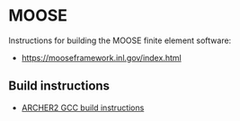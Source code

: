 # MOOSE

Instructions for building the MOOSE finite element software:

- https://mooseframework.inl.gov/index.html


## Build instructions

- [ARCHER2 GCC build instructions](ARCHER2_GCC.md)



